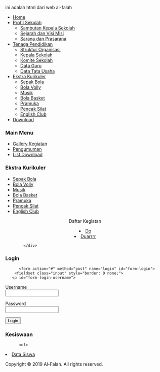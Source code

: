 ini adalah html dari web al-falah

<html>
<head>
    <meta http-equiv="Content-Type" content="text/html; charset=UTF-8" />
    <title>Smk Al-Falah Dago Bandung</title>
    <link rel="stylesheet" href="Kwu.css" type="text/css" media="screen" />
    
</head>
<body>
<div id="art-main">
    <div class="cleared reset-box">
</div>
<div class="art-header">
        <div class="art-header-position">
            <div class="art-header-wrapper">
                <div class="cleared reset-box">
</div>
<div class="art-header-inner">
                <div class="art-headerobject">
</div>
<div class="art-logo">
                                </div>
</div>
</div>
</div>
</div>
<div class="cleared reset-box">
</div>
<div class="art-bar art-nav">
<div class="art-nav-outer">
<div class="art-nav-wrapper">
<div class="art-nav-inner">
 <ul class="art-hmenu">
<li>
   <a href="home.html" class="active">Home</a>
  </li>
<li>
   <a href="pro.html">Profil Sekolah</a>
<ul>
<li><a href="kepala1.html">Sambutan Kepala Sekolah</a></li>
<li><a href="sejarah1.html">Sejarah dan Visi Misi</li>
<li><a href="saranaprasarana.html">Sarana dan Prasarana</a></li>
</ul>
</li>
<li>
   <a href="tenaga">Tenaga Pendidikan</a>
   <ul>
<li><a href="struktur Organisasi.">Struktur Organisasi</a></li>
<li><a href="Kepala2">Kepala Sekolah</a></li>
<li><a href="Komite1">Komite Sekolah</a></li>
<li><a href="Guru1">Data Guru</a></li>
<li><a href="Usaha1">Data Tata Usaha</a></li>
</ul>
</li>
<li>
   <a href="#">Ekstra Kurikuler</a>
    <ul>
<li><a href="footbal">Sepak Bola</a></li>
<li><a href="volley">Bola Volly</a></li>
<li><a href="music">Musik</a></li>
<li><a href="basket">Bola Basket</a></li>
<li><a href="pramuka">Pramuka</a></li>
<li><a href="silat">Pencak Silat</a></li>
<li><a href="english">English Club</a></li>
</ul>
</li>
<li>
   <a href="kotakdownload">Download</a>
  </li>
</ul>
</div>
</div>
</div>
</div>
<div class="cleared reset-box">
</div>
<div class="art-box art-sheet">
        <div class="art-box-body art-sheet-body">
            <div class="art-layout-wrapper">
                <div class="art-content-layout">
                    <div class="art-content-layout-row">
                        <div class="art-layout-cell art-sidebar1">
      <div class="art-box art-block">
       <div class="art-box-body art-block-body">
          <div class="art-bar art-blockheader">
           <h3 class="t">
Main Menu</h3>
</div>
<div class="art-box art-blockcontent">
           <div class="art-box-body art-blockcontent-body">
          <ul>
<li class="parent">
       <a href="./?pages=gallery">
         <span>Gallery Kegiatan</span>
       </a>
        </li>
<li>
       <a href="./?pages=list_pengumuman">
         <span>Pengumuman</span>
       </a>
        </li>
<li>
       <a href="./?pages=listdownload">
         <span>List Download</span>
       </a>
        </li>
</ul>
<div class="cleared">
</div>
</div>
</div>
<div class="cleared">
</div>
</div>
</div>
<div class="art-box art-block">
       <div class="art-box-body art-block-body">
          <div class="art-bar art-blockheader">
           <h3 class="t">
Ekstra Kurikuler</h3>
</div>
<div class="art-box art-blockcontent">
           <div class="art-box-body art-blockcontent-body">
              <ul>
<li class="active"><a href="./?pages=bacaartikel&id=7">Sepak Bola</a></li>
<li class="parent"><a href="./?pages=bacaartikel&id=8">Bola Volly</a></li>
<li><a href="./?pages=bacaartikel&id=9">Musik</a></li>
<li><a href="./?pages=bacaartikel&id=10">Bola Basket</a></li>
<li><a href="./?pages=bacaartikel&id=11">Pramuka</a></li>
<li class="visited"><a href="./?pages=bacaartikel&id=12">Pencak Silat</a></li>
<li class="hover"><a href="./?pages=bacaartikel&id=13">English Club</a></li>
</ul>
<div class="cleared">
</div>
</div>
</div>
<div class="cleared">
</div>
</div>
</div>
<div class="cleared">
</div>
</div>
<div class="art-layout-cell art-content">
       <div class="art-box art-post">
         <div class="art-box-body art-post-body">
        <div class="art-post-inner art-article">
<div class="menu_content">
</div>
<center>
<p> Daftar Kegiatan

  <li><a href="1.jpg"> Do
  </a></li>
  <li><a href="eventnike.html">Duarrrr
  </a></li>
</p></center>

 </p>
<div class="art-postheadericons art-metadata-icons">
            </div>
<div class="art-postcontent">




            </div>
<div class="cleared">
</div>
<div class="art-postfootericons art-metadata-icons">
            </div>
</div>
<div class="cleared">
</div>
</div>
</div>
<div class="cleared">
</div>
</div>
<div class="art-layout-cell art-sidebar2">
      <div class="art-box art-block">
       <div class="art-box-body art-block-body">
          <div class="art-bar art-blockheader">
           <h3 class="t">
Login</h3>
</div>
<div class="art-box art-blockcontent">
           <div class="art-box-body art-blockcontent-body">
                
          <form action="#" method="post" name="login" id="form-login">
        <fieldset class="input" style="border: 0 none;">
       <p id="form-login-username">
<label for="modlgn_username">Username</label>
         <br />
         <input id="modlgn_username" type="text" name="username" class="inputbox" alt="username" size="18" />
       </p>
<p id="form-login-password">
<label for="modlgn_passwd">Password</label>
         <br />
         <input id="modlgn_passwd" type="password" name="passwd" class="inputbox" size="18" alt="password" />
       </p>
<span class="art-button-wrapper">
         <span class="art-button-l"> </span>
         <span class="art-button-r"> </span>
         <input type="submit" name="Submit" class="art-button" value="Login" />
       </span>
        </fieldset>
</form>
<div class="cleared">
</div>
</div>
</div>
<div class="cleared">
</div>
</div>
</div>
<div class="art-box art-block">
       <div class="art-box-body art-block-body">
          <div class="art-bar art-blockheader">
           <h3 class="t">
Kesiswaan</h3>
</div>
<div class="art-box art-blockcontent">
           <div class="art-box-body art-blockcontent-body">
          
          <ul>
<li><a href="./?pages=datasiswa">Data Siswa</a></li>
</ul>
<div class="cleared">
</div>
</div>
</div>
<div class="cleared">
</div>
</div>
</div>
</div>
</div>
</div>
<div class="cleared">
</div>
<div class="art-footer">
                <div class="art-footer-body">
                    <a href="#" class="art-rss-tag-icon" title="RSS"></a>
                            <div class="art-footer-text">
                                <p>
Copyright ©  2019 Al-Falah. All rights reserved.</p>
</div>
<div class="cleared">
</div>
</div>
</div>
<div class="cleared">
</div>
</div>
</div>
</div>
<div class="cleared">
</div>
<p class="art-page-footer">
<a href="#" target="_blank"> </a> </p>
<div class="cleared">
</div>
</body>
</html>

